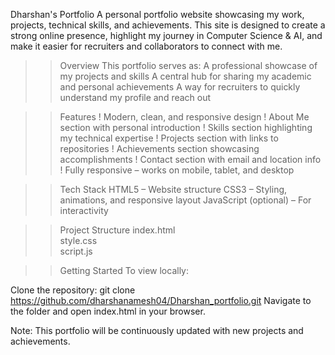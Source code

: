 Dharshan's Portfolio
A personal portfolio website showcasing my work, projects, technical skills, and achievements.
This site is designed to create a strong online presence, highlight my journey in Computer Science & AI, and make it easier for recruiters and collaborators to connect with me.

>> Overview
This portfolio serves as:
A professional showcase of my projects and skills
A central hub for sharing my academic and personal achievements
A way for recruiters to quickly understand my profile and reach out

>> Features
! Modern, clean, and responsive design
! About Me section with personal introduction
! Skills section highlighting my technical expertise
! Projects section with links to repositories
! Achievements section showcasing accomplishments
! Contact section with email and location info
! Fully responsive – works on mobile, tablet, and desktop

>> Tech Stack
HTML5 – Website structure
CSS3 – Styling, animations, and responsive layout
JavaScript (optional) – For interactivity

>> Project Structure
  index.html      
  style.css        
  script.js        
       
>> Getting Started
To view locally:

Clone the repository:
git clone https://github.com/dharshanamesh04/Dharshan_portfolio.git
Navigate to the folder and open index.html in your browser.

Note: This portfolio will be continuously updated with new projects and achievements.


